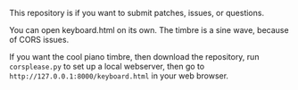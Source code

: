 This repository is if you want to submit patches, issues, or questions.

You can open keyboard.html on its own. The timbre is a sine wave, because of CORS issues.

If you want the cool piano timbre, then download the repository, run `corsplease.py` to set up a local webserver, then go to `http://127.0.0.1:8000/keyboard.html` in your web browser.